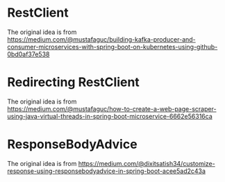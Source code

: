 # RestClient

The original idea is from  
https://medium.com/@mustafaguc/building-kafka-producer-and-consumer-microservices-with-spring-boot-on-kubernetes-using-github-0bd0af37e538

# Redirecting RestClient

The original idea is from  
https://medium.com/@mustafaguc/how-to-create-a-web-page-scraper-using-java-virtual-threads-in-spring-boot-microservice-6662e56316ca


# ResponseBodyAdvice

The original idea is from
https://medium.com/@dixitsatish34/customize-response-using-responsebodyadvice-in-spring-boot-acee5ad2c43a